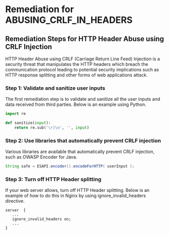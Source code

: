 # Remediation for ABUSING_CRLF_IN_HEADERS

## Remediation Steps for HTTP Header Abuse using CRLF Injection

HTTP Header Abuse using CRLF (Carriage Return Line Feed) Injection is a security threat that manipulates the HTTP headers which breach the communication protocol leading to potential security implications such as HTTP response splitting and other forms of web applications attack.

### Step 1: Validate and sanitize user inputs

The first remediation step is to validate and sanitize all the user inputs and data received from third parties. Below is an example using Python.

```python
import re

def sanitize(input):
    return re.sub('\r|\n', '', input)
```

### Step 2: Use libraries that automatically prevent CRLF injection

Various libraries are available that automatically prevent CRLF injection, such as OWASP Encoder for Java.

```java
String safe = ESAPI.encoder().encodeForHTTP( userInput );
```

### Step 3: Turn off HTTP Header splitting 

If your web server allows, turn off HTTP Header splitting. Below is an example of how to do this in Nginx by using ignore_invalid_headers directive.

```nginx
server  {
   ...
   ignore_invalid_headers on;
   ...
}
```